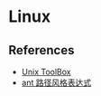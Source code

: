 # Linux

## References

- [Unix ToolBox](http://cb.vu/unixtoolbox_zh_CN.xhtml#sysinfo)
- [ant 路径风格表达式](https://www.jianshu.com/p/189847a7d1c7)